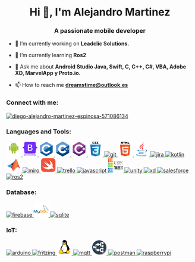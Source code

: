 <h1 align="center">Hi 👋, I'm Alejandro Martinez</h1>
<h3 align="center">A passionate mobile developer</h3>

- 🔭 I’m currently working on **Leadclic Solutions.**

- 🌱 I’m currently learning **Ros2**
 
- 💬 Ask me about **Android Studio Java, Swift, C, C++, C#, VBA, Adobe XD, MarvelApp y Proto.io.**

- 📫 How to reach me **dreamstime@outlook.es**

<h3 align="left">Connect with me:</h3>
<p align="left">
<a href="https://linkedin.com/in/diego-alejandro-martinez-espinosa-571086134" target="blank"><img align="center" src="https://raw.githubusercontent.com/rahuldkjain/github-profile-readme-generator/master/src/images/icons/Social/linked-in-alt.svg" alt="diego-alejandro-martinez-espinosa-571086134" height="30" width="40" /></a>
</p>

<h3 align="left">Languages and Tools:</h3>
<p align="left"> 
<a href="https://developer.android.com" target="_blank" rel="noreferrer"> <img src="https://raw.githubusercontent.com/devicons/devicon/master/icons/android/android-original-wordmark.svg" alt="android" width="40" height="40"/> </a> 
<a href="https://getbootstrap.com" target="_blank" rel="noreferrer"> <img src="https://raw.githubusercontent.com/devicons/devicon/master/icons/bootstrap/bootstrap-plain-wordmark.svg" alt="bootstrap" width="40" height="40"/> </a> 
<a href="https://www.cprogramming.com/" target="_blank" rel="noreferrer"> <img src="https://raw.githubusercontent.com/devicons/devicon/master/icons/c/c-original.svg" alt="c" width="40" height="40"/> </a> 
<a href="https://www.w3schools.com/cpp/" target="_blank" rel="noreferrer"> <img src="https://raw.githubusercontent.com/devicons/devicon/master/icons/cplusplus/cplusplus-original.svg" alt="cplusplus" width="40" height="40"/> </a> 
<a href="https://www.w3schools.com/cs/" target="_blank" rel="noreferrer"> <img src="https://raw.githubusercontent.com/devicons/devicon/master/icons/csharp/csharp-original.svg" alt="csharp" width="40" height="40"/> </a> 
<a href="https://www.w3schools.com/css/" target="_blank" rel="noreferrer"> <img src="https://raw.githubusercontent.com/devicons/devicon/master/icons/css3/css3-original-wordmark.svg" alt="css3" width="40" height="40"/> </a> 
<a href="https://git-scm.com/" target="_blank" rel="noreferrer"> <img src="https://www.vectorlogo.zone/logos/git-scm/git-scm-icon.svg" alt="git" width="40" height="40"/> </a> 
<a href="https://www.w3.org/html/" target="_blank" rel="noreferrer"> <img src="https://raw.githubusercontent.com/devicons/devicon/master/icons/html5/html5-original-wordmark.svg" alt="html5" width="40" height="40"/> </a> 
<a href="https://www.java.com" target="_blank" rel="noreferrer"> <img src="https://raw.githubusercontent.com/devicons/devicon/master/icons/java/java-original.svg" alt="java" width="40" height="40"/> </a> 
<a href="https://www.atlassian.com/software/jira" target="_blank" rel="noreferrer"> <img src="https://www.vectorlogo.zone/logos/atlassian_jira/atlassian_jira-icon.svg" alt="jira" width="40" height="40"/> </a> 
<a href="https://kotlinlang.org" target="_blank" rel="noreferrer"> <img src="https://www.vectorlogo.zone/logos/kotlinlang/kotlinlang-icon.svg" alt="kotlin" width="40" height="40"/> </a> 
<a href="https://mathworks.com" target="_blank" rel="noreferrer"> <img src="mathworks.svg" alt="mathworks" width="40" height="40"/> </a> 
<a href="https://miro.com" target="_blank" rel="noreferrer"> <img src="https://cdn.worldvectorlogo.com/logos/miro-2.svg" alt="miro" width="40" height="40"/> </a> 
<a href="https://developer.apple.com/swift/" target="_blank" rel="noreferrer"> <img src="https://raw.githubusercontent.com/devicons/devicon/master/icons/swift/swift-original.svg" alt="swift" width="40" height="40"/> </a>
<a href="https://www.trello.com/" target="_blank" rel="noreferrer"> <img src="https://www.vectorlogo.zone/logos/trello/trello-icon.svg" alt="trello" width="40" height="40"/> </a>
<a href="https://www.javascript.com" target="_blank" rel="noreferrer"> <img src="https://cdn.worldvectorlogo.com/logos/javascript-1.svg" alt="javascript" width="40" height="40"/> </a> 
<a href="https://www.tinkercad.com" target="_blank" rel="noreferrer"> <img src="tinkercad-1.svg" alt="tinkercad" width="40" height="40"/> </a> 
<a href="https://www.unity.com/" target="_blank" rel="noreferrer"> <img src="https://www.vectorlogo.zone/logos/unity3d/unity3d-icon.svg" alt="unity" width="40" height="40"/> </a> 
<a href="https://www.adobe.com/products/xd.html" target="_blank" rel="noreferrer"> <img src="https://cdn.worldvectorlogo.com/logos/adobe-xd.svg" alt="xd" width="40" height="40"/> </a> 
<a href="https://www.salesforce.com/" target="_blank" rel="noreferrer"> <img src="https://www.vectorlogo.zone/logos/salesforce/salesforce-ar21.svg" alt="salesforce" width="60" height="40"/> </a> 
<a href="https://www.ros.org/" target="_blank" rel="noreferrer"> <img src="https://www.vectorlogo.zone/logos/ros/ros-ar21.svg" alt="ros2" width="40" height="40"/> </a> 

</p>

<h3 align="left">Database:</h3>
<p align="left"> <a href="https://firebase.google.com/" target="_blank" rel="noreferrer"> <img src="https://www.vectorlogo.zone/logos/firebase/firebase-icon.svg" alt="firebase" width="40" height="40"/> </a> <a href="https://www.mysql.com/" target="_blank" rel="noreferrer"> <img src="https://raw.githubusercontent.com/devicons/devicon/master/icons/mysql/mysql-original-wordmark.svg" alt="mysql" width="40" height="40"/> </a> <a href="https://www.sqlite.org/" target="_blank" rel="noreferrer"> <img src="https://www.vectorlogo.zone/logos/sqlite/sqlite-icon.svg" alt="sqlite" width="40" height="40"/> </a> 
</p>

<h3 align="left">IoT:</h3>
<p align="left"> 
<a href="https://www.arduino.cc/" target="_blank" rel="noreferrer"> <img src="https://cdn.worldvectorlogo.com/logos/arduino-1.svg" alt="arduino" width="40" height="40"/> </a> 
<a href="https://fritzing.org/" target="_blank" rel="noreferrer"> <img src="https://cdn.sparkfun.com/assets/5/3/4/3/1/52b1e48a757b7f28448b4567.png" alt="fritzing" width="40" height="40"/> </a> 
<a href="https://www.linux.org/" target="_blank" rel="noreferrer"> <img src="https://raw.githubusercontent.com/devicons/devicon/master/icons/linux/linux-original.svg" alt="linux" width="40" height="40"/> 
<a href="https://mqtt.org/" target="_blank" rel="noreferrer"> <img src="https://github.com/mqtt/mqttorg-graphics/blob/master/svg/mqtt-icon-solid.svg" alt="mqtt" width="40" height="40"/> </a> </a> 
<a href="https://mqtt-explorer.com/" target="_blank" rel="noreferrer"> <img src="mqtt%20explorer.png" alt="mqtt explorer" width="40" height="40"/> </a>
<a href="https://postman.com" target="_blank" rel="noreferrer"> <img src="https://www.vectorlogo.zone/logos/getpostman/getpostman-icon.svg" alt="postman" width="40" height="40"/> </a> 
<a href="https://www.raspberrypi.com" target="_blank" rel="noreferrer"> <img src="https://www.vectorlogo.zone/logos/raspberrypi/raspberrypi-icon.svg" alt="raspberrypi" width="40" height="40"/> </a> 
</p>
